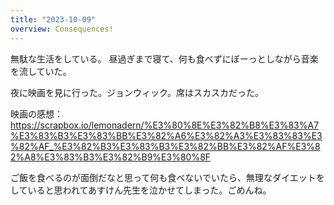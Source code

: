 ```yaml
---
title: "2023-10-09"
overview: Consequences!
---
```


無駄な生活をしている。
昼過ぎまで寝て、何も食べずにぼーっとしながら音楽を流していた。

夜に映画を見に行った。ジョンウィック。席はスカスカだった。

映画の感想：
https://scrapbox.io/lemonadern/%E3%80%8E%E3%82%B8%E3%83%A7%E3%83%B3%E3%83%BB%E3%82%A6%E3%82%A3%E3%83%83%E3%82%AF_%E3%82%B3%E3%83%B3%E3%82%BB%E3%82%AF%E3%82%A8%E3%83%B3%E3%82%B9%E3%80%8F

ご飯を食べるのが面倒だなと思って何も食べないでいたら、無理なダイエットをしていると思われてあすけん先生を泣かせてしまった。ごめんね。
